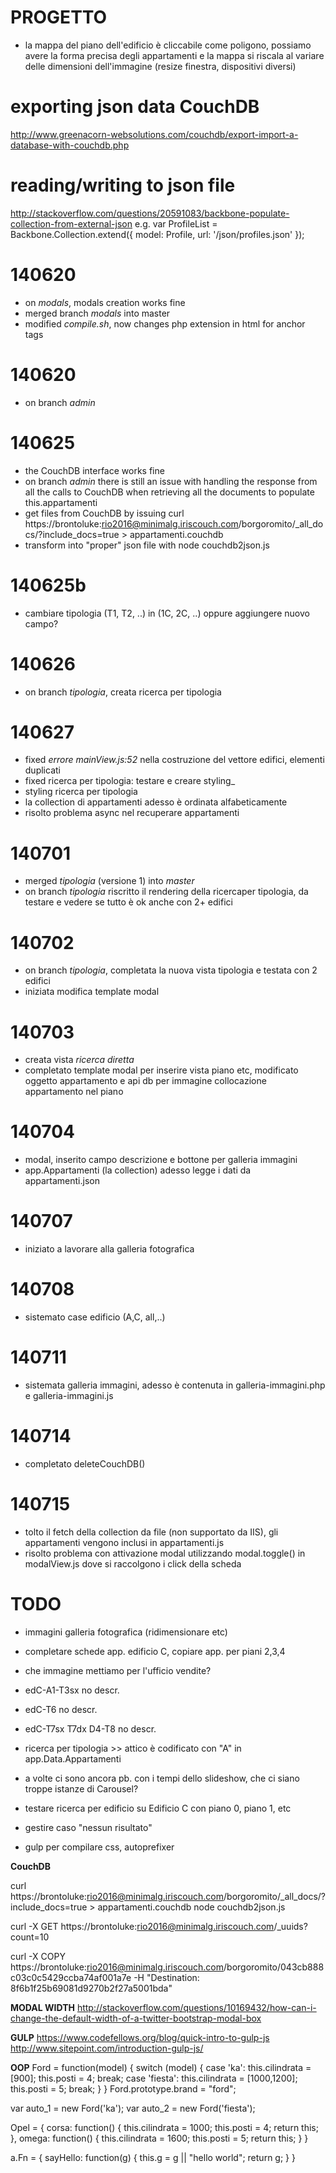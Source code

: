 # PROGETTO
- la mappa del piano dell'edificio è cliccabile come poligono, possiamo avere la forma precisa degli appartamenti e la mappa si riscala al variare delle dimensioni dell'immagine (resize finestra, dispositivi diversi)

# exporting json data CouchDB
http://www.greenacorn-websolutions.com/couchdb/export-import-a-database-with-couchdb.php

# reading/writing to json file
http://stackoverflow.com/questions/20591083/backbone-populate-collection-from-external-json
e.g.
var ProfileList = Backbone.Collection.extend({
   model: Profile,
   url: '/json/profiles.json'
});

# 140620 
- on _modals_, modals creation works fine
- merged branch _modals_ into master
- modified _compile.sh_, now changes php extension in html for anchor tags 

# 140620 
- on branch _admin_

# 140625 
- the CouchDB interface works fine
- on branch _admin_ there is still an issue with handling the response from all the calls to CouchDB when retrieving all the documents to populate this.appartamenti
- get files from CouchDB by issuing
curl https://brontoluke:rio2016@minimalg.iriscouch.com/borgoromito/_all_docs/\?include_docs=true > appartamenti.couchdb 
- transform into "proper" json file with
node couchdb2json.js

# 140625b
- cambiare tipologia (T1, T2, ..) in (1C, 2C, ..) oppure aggiungere nuovo campo?

# 140626
- on branch _tipologia_, creata ricerca per tipologia

# 140627
- fixed _errore mainView.js:52_ nella costruzione del vettore edifici, elementi duplicati
- fixed ricerca per tipologia: testare e creare styling_
- styling ricerca per tipologia
- la collection di appartamenti adesso è ordinata alfabeticamente
- risolto problema async nel recuperare appartamenti

# 140701
- merged _tipologia_ (versione 1) into _master_
- on branch _tipologia_ riscritto il rendering della ricercaper tipologia, da testare e vedere se tutto è ok anche con 2+ edifici

# 140702
- on branch _tipologia_, completata la nuova vista tipologia e testata con 2 edifici
- iniziata modifica template modal

# 140703
- creata vista _ricerca diretta_
- completato template modal per inserire vista piano etc, modificato oggetto appartamento e api db per immagine collocazione appartamento nel piano

# 140704
- modal, inserito campo descrizione e bottone per galleria immagini
- app.Appartamenti (la collection) adesso legge i dati da appartamenti.json

# 140707
- iniziato a lavorare alla galleria fotografica

# 140708
- sistemato case edificio (A,C, all,..)

# 140711
- sistemata galleria immagini, adesso è contenuta in galleria-immagini.php e galleria-immagini.js

# 140714
- completato deleteCouchDB()

# 140715
- tolto il fetch della collection da file (non supportato da IIS), gli appartamenti vengono inclusi in appartamenti.js
- risolto problema con attivazione modal utilizzando modal.toggle() in modalView.js dove si raccolgono i click della scheda

# TODO
- immagini galleria fotografica (ridimensionare etc)
- completare schede app. edificio C, copiare app. per piani 2,3,4

- che immagine mettiamo per l'ufficio vendite?
- edC-A1-T3sx no descr.
- edC-T6 no descr.
- edC-T7sx T7dx D4-T8 no descr.

- ricerca per tipologia >> attico è codificato con "A" in app.Data.Appartamenti
- a volte ci sono ancora pb. con i tempi dello slideshow, che ci siano troppe istanze di Carousel?
- testare ricerca per edificio su Edificio C con piano 0, piano 1, etc
- gestire caso "nessun risultato"

- gulp per compilare css, autoprefixer

__CouchDB__
<!-- update appartamenti.json -->
curl https://brontoluke:rio2016@minimalg.iriscouch.com/borgoromito/_all_docs/\?include_docs=true > appartamenti.couchdb
node couchdb2json.js
<!-- COPY document -->
curl -X GET https://brontoluke:rio2016@minimalg.iriscouch.com/_uuids?count=10
<!-- eda-c1-t13 -->
curl -X COPY https://brontoluke:rio2016@minimalg.iriscouch.com/borgoromito/043cb888c03c0c5429ccba74af001a7e -H "Destination: 8f6b1f25b69081d9270b2f27a5001bda"

__MODAL WIDTH__
http://stackoverflow.com/questions/10169432/how-can-i-change-the-default-width-of-a-twitter-bootstrap-modal-box

__GULP__
https://www.codefellows.org/blog/quick-intro-to-gulp-js
http://www.sitepoint.com/introduction-gulp-js/

__OOP__
Ford = function(model) {
  switch (model) {
    case 'ka':
      this.cilindrata = [900];
      this.posti = 4;
      break;
    case 'fiesta':
      this.cilindrata = [1000,1200];
      this.posti = 5;
      break;
  }
}
Ford.prototype.brand = "ford";

var auto_1 = new Ford('ka');
var auto_2 = new Ford('fiesta');

Opel = {
  corsa: function() {
    this.cilindrata = 1000;
    this.posti = 4;
    return this;
  },
  omega: function() {
    this.cilindrata = 1600;
    this.posti = 5;
    return this;
  }
}

a.Fn = {
  sayHello: function(g) { 
    this.g = g || "hello world"; 
    return g;
  }
}